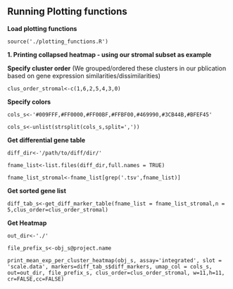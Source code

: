 ## Running Plotting functions

**Load plotting functions**

`source('./plotting_functions.R')`

**1. Printing collapsed heatmap - using our stromal subset as example**

**Specify cluster order** (We grouped/ordered these clusters in our pblication based on gene expression similarities/dissimilarities)

`clus_order_stromal<-c(1,6,2,5,4,3,0)`

**Specify colors**

`cols_s<-'#009FFF,#FF0000,#FF00BF,#FFBF00,#469990,#3CB44B,#BFEF45'`

`cols_s<-unlist(strsplit(cols_s,split=','))`

**Get differential gene table**

`diff_dir<-'/path/to/diff/dir/'`

`fname_list<-list.files(diff_dir,full.names = TRUE)`

`fname_list_stromal<-fname_list[grep('.tsv',fname_list)]`


**Get sorted gene list**

`diff_tab_s<-get_diff_marker_table(fname_list = fname_list_stromal,n = 5,clus_order=clus_order_stromal)`

**Get Heatmap**

`out_dir<-'./'`

`file_prefix_s<-obj_s@project.name`

`print_mean_exp_per_cluster_heatmap(obj_s, assay='integrated', slot = 'scale.data', markers=diff_tab_s$diff_markers, umap_col = cols_s, out=out_dir, file_prefix_s, clus_order=clus_order_stromal, w=11,h=11, cr=FALSE,cc=FALSE)`




